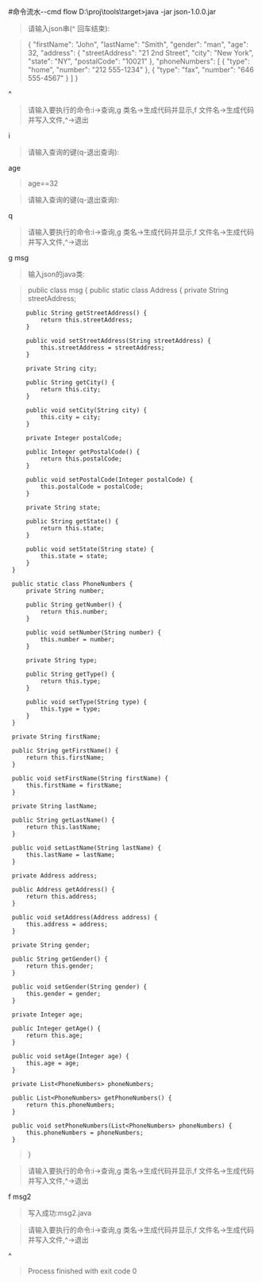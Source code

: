 #命令流水--cmd flow
D:\proj\tools\target>java -jar json-1.0.0.jar

>请输入json串(^ 回车结束):

>{
   "firstName": "John",
   "lastName": "Smith",
   "gender": "man",
   "age": 32,
   "address": {
     "streetAddress": "21 2nd Street",
     "city": "New York",
     "state": "NY",
     "postalCode": "10021"
   },
   "phoneNumbers": [
     {
       "type": "home",
       "number": "212 555-1234"
     },
     {
       "type": "fax",
       "number": "646 555-4567"
     }
   ]
 >}

^

>请输入要执行的命令:i->查询,g 类名->生成代码并显示,f 文件名->生成代码并写入文件,^->退出

i

>请输入查询的键(q-退出查询):

age

>age==32

>请输入查询的键(q-退出查询):

q

>请输入要执行的命令:i->查询,g 类名->生成代码并显示,f 文件名->生成代码并写入文件,^->退出

g msg
>输入json的java类:
 
> public class msg {
     public static class Address {
         private String streetAddress;
 
         public String getStreetAddress() {
             return this.streetAddress;
         }
 
         public void setStreetAddress(String streetAddress) {
             this.streetAddress = streetAddress;
         }
 
         private String city;
 
         public String getCity() {
             return this.city;
         }
 
         public void setCity(String city) {
             this.city = city;
         }
 
         private Integer postalCode;
 
         public Integer getPostalCode() {
             return this.postalCode;
         }
 
         public void setPostalCode(Integer postalCode) {
             this.postalCode = postalCode;
         }
 
         private String state;
 
         public String getState() {
             return this.state;
         }
 
         public void setState(String state) {
             this.state = state;
         }
     }
 
     public static class PhoneNumbers {
         private String number;
 
         public String getNumber() {
             return this.number;
         }
 
         public void setNumber(String number) {
             this.number = number;
         }
 
         private String type;
 
         public String getType() {
             return this.type;
         }
 
         public void setType(String type) {
             this.type = type;
         }
     }
 
     private String firstName;
 
     public String getFirstName() {
         return this.firstName;
     }
 
     public void setFirstName(String firstName) {
         this.firstName = firstName;
     }
 
     private String lastName;
 
     public String getLastName() {
         return this.lastName;
     }
 
     public void setLastName(String lastName) {
         this.lastName = lastName;
     }
 
     private Address address;
 
     public Address getAddress() {
         return this.address;
     }
 
     public void setAddress(Address address) {
         this.address = address;
     }
 
     private String gender;
 
     public String getGender() {
         return this.gender;
     }
 
     public void setGender(String gender) {
         this.gender = gender;
     }
 
     private Integer age;
 
     public Integer getAge() {
         return this.age;
     }
 
     public void setAge(Integer age) {
         this.age = age;
     }
 
     private List<PhoneNumbers> phoneNumbers;
 
     public List<PhoneNumbers> getPhoneNumbers() {
         return this.phoneNumbers;
     }
 
     public void setPhoneNumbers(List<PhoneNumbers> phoneNumbers) {
         this.phoneNumbers = phoneNumbers;
     }
 >}


>请输入要执行的命令:i->查询,g 类名->生成代码并显示,f 文件名->生成代码并写入文件,^->退出

f msg2

>写入成功:msg2.java

>请输入要执行的命令:i->查询,g 类名->生成代码并显示,f 文件名->生成代码并写入文件,^->退出

^

>Process finished with exit code 0
